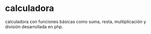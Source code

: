 # calculadora
calculadora con funciones básicas como suma, resta, multiplicación y división desarrollada en php.
